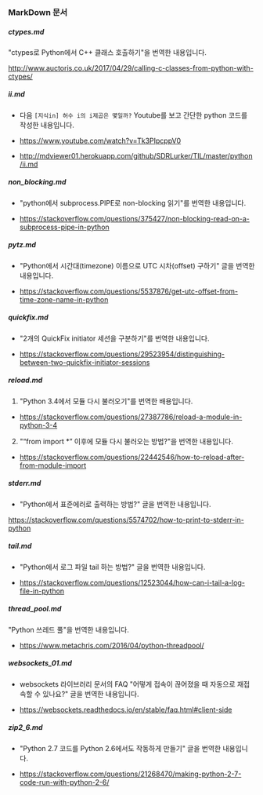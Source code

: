 ### MarkDown 문서

##### ctypes.md

"ctypes로 Python에서 C++ 클래스 호출하기"을 번역한 내용입니다.

http://www.auctoris.co.uk/2017/04/29/calling-c-classes-from-python-with-ctypes/

##### ii.md

* 다음 ```[지식in] 허수 i의 i제곱은 몇일까?``` Youtube를 보고 간단한 python 코드를 작성한 내용입니다.

* https://www.youtube.com/watch?v=Tk3PIpcppV0 

* http://mdviewer01.herokuapp.com/github/SDRLurker/TIL/master/python/ii.md

##### non_blocking.md

* "python에서 subprocess.PIPE로 non-blocking 읽기"를 번역한 내용입니다.

* https://stackoverflow.com/questions/375427/non-blocking-read-on-a-subprocess-pipe-in-python

##### pytz.md

* "Python에서 시간대(timezone) 이름으로 UTC 시차(offset) 구하기" 글을 번역한 내용입니다.

* https://stackoverflow.com/questions/5537876/get-utc-offset-from-time-zone-name-in-python

##### quickfix.md

* "2개의 QuickFix initiator 세션을 구분하기"를 번역한 내용입니다.

* https://stackoverflow.com/questions/29523954/distinguishing-between-two-quickfix-initiator-sessions

##### reload.md

1. "Python 3.4에서 모듈 다시 불러오기"를 번역한 배용입니다.

* https://stackoverflow.com/questions/27387786/reload-a-module-in-python-3-4

2. "“from <module> import *” 이후에 모듈 다시 불러오는 방법?"을 번역한 내용입니다.

* https://stackoverflow.com/questions/22442546/how-to-reload-after-from-module-import

##### stderr.md

* "Python에서 표준에러로 출력하는 방법?" 글을 번역한 내용입니다.

https://stackoverflow.com/questions/5574702/how-to-print-to-stderr-in-python

##### tail.md

* "Python에서 로그 파일 tail 하는 방법?" 글을 번역한 내용입니다.

* https://stackoverflow.com/questions/12523044/how-can-i-tail-a-log-file-in-python

##### thread_pool.md

"Python 쓰레드 풀"을 번역한 내용입니다.

* https://www.metachris.com/2016/04/python-threadpool/

##### websockets_01.md

* websockets 라이브러리 문서의 FAQ "어떻게 접속이 끊어졌을 때 자동으로 재접속할 수 있나요?" 글을 번역한 내용입니다.

* https://websockets.readthedocs.io/en/stable/faq.html#client-side

##### zip2_6.md

* "Python 2.7 코드를 Python 2.6에서도 작동하게 만들기" 글을 번역한 내용입니다.

* https://stackoverflow.com/questions/21268470/making-python-2-7-code-run-with-python-2-6/


